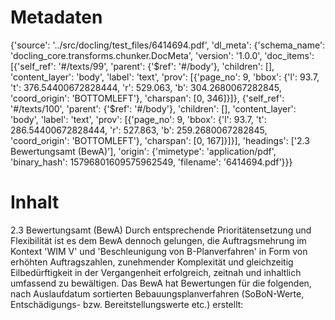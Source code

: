 # Metadaten
{'source': '../src/docling/test_files/6414694.pdf', 'dl_meta': {'schema_name': 'docling_core.transforms.chunker.DocMeta', 'version': '1.0.0', 'doc_items': [{'self_ref': '#/texts/99', 'parent': {'$ref': '#/body'}, 'children': [], 'content_layer': 'body', 'label': 'text', 'prov': [{'page_no': 9, 'bbox': {'l': 93.7, 't': 376.54400672828444, 'r': 529.063, 'b': 304.2680067282845, 'coord_origin': 'BOTTOMLEFT'}, 'charspan': [0, 346]}]}, {'self_ref': '#/texts/100', 'parent': {'$ref': '#/body'}, 'children': [], 'content_layer': 'body', 'label': 'text', 'prov': [{'page_no': 9, 'bbox': {'l': 93.7, 't': 286.54400672828444, 'r': 527.863, 'b': 259.2680067282845, 'coord_origin': 'BOTTOMLEFT'}, 'charspan': [0, 167]}]}], 'headings': ['2.3 Bewertungsamt (BewA)'], 'origin': {'mimetype': 'application/pdf', 'binary_hash': 15796801609575962549, 'filename': '6414694.pdf'}}}

# Inhalt
2.3 Bewertungsamt (BewA)
Durch entsprechende Prioritätensetzung und Flexibilität ist es dem BewA dennoch gelungen, die Auftragsmehrung im Kontext 'WIM V' und 'Beschleunigung von B-Planverfahren' in Form von erhöhten Auftragszahlen, zunehmender Komplexität und gleichzeitig Eilbedürftigkeit in der Vergangenheit erfolgreich, zeitnah und inhaltlich umfassend zu bewältigen.
Das BewA hat Bewertungen für die folgenden, nach Auslaufdatum sortierten Bebauungsplanverfahren (SoBoN-Werte, Entschädigungs- bzw. Bereitstellungswerte etc.) erstellt: